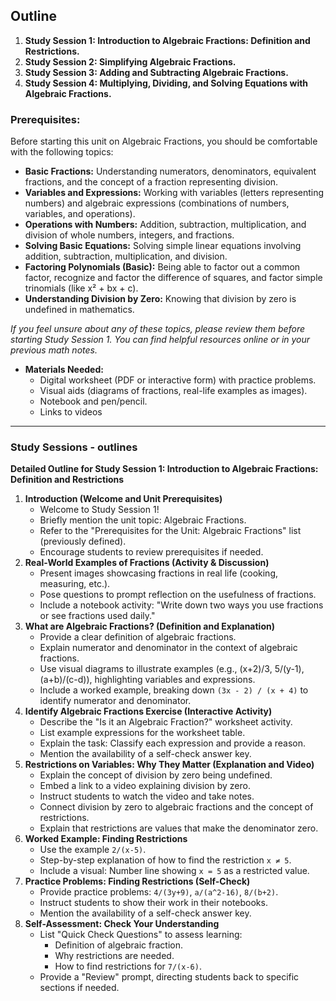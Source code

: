 ## Outline 

1.  **Study Session 1: Introduction to Algebraic Fractions: Definition and Restrictions.** 
2.  **Study Session 2: Simplifying Algebraic Fractions.**
3.  **Study Session 3: Adding and Subtracting Algebraic Fractions.** 
4.  **Study Session 4: Multiplying, Dividing, and Solving Equations with Algebraic Fractions.** 

### Prerequisites:

Before starting this unit on Algebraic Fractions, you should be comfortable with the following topics:

*   **Basic Fractions:** Understanding numerators, denominators, equivalent fractions, and the concept of a fraction representing division.
*   **Variables and Expressions:**  Working with variables (letters representing numbers) and algebraic expressions (combinations of numbers, variables, and operations).
*   **Operations with Numbers:**  Addition, subtraction, multiplication, and division of whole numbers, integers, and fractions.
*   **Solving Basic Equations:**  Solving simple linear equations involving addition, subtraction, multiplication, and division.
*   **Factoring Polynomials (Basic):**  Being able to factor out a common factor, recognize and factor the difference of squares, and factor simple trinomials (like x² + bx + c).
*   **Understanding Division by Zero:** Knowing that division by zero is undefined in mathematics.

*If you feel unsure about any of these topics, please review them before starting Study Session 1. You can find helpful resources online or in your previous math notes.*

*   **Materials Needed:**
    *   Digital worksheet (PDF or interactive form) with practice problems.
    *   Visual aids (diagrams of fractions, real-life examples as images).
    *   Notebook and pen/pencil.
    *   Links to videos

---
### Study Sessions - outlines 

**Detailed Outline for Study Session 1: Introduction to Algebraic Fractions: Definition and Restrictions**

1.  **Introduction (Welcome and Unit Prerequisites)**
    *   Welcome to Study Session 1!
    *   Briefly mention the unit topic: Algebraic Fractions.
    *   Refer to the "Prerequisites for the Unit: Algebraic Fractions" list (previously defined).
    *   Encourage students to review prerequisites if needed.
2.  **Real-World Examples of Fractions (Activity & Discussion)**
    *   Present images showcasing fractions in real life (cooking, measuring, etc.).
    *   Pose questions to prompt reflection on the usefulness of fractions.
    *   Include a notebook activity: "Write down two ways you use fractions or see fractions used daily."
3.  **What are Algebraic Fractions? (Definition and Explanation)**
    *   Provide a clear definition of algebraic fractions.
    *   Explain numerator and denominator in the context of algebraic fractions.
    *   Use visual diagrams to illustrate examples (e.g., (x+2)/3, 5/(y-1), (a+b)/(c-d)), highlighting variables and expressions.
    *   Include a worked example, breaking down `(3x - 2) / (x + 4)` to identify numerator and denominator.
4.  **Identify Algebraic Fractions Exercise (Interactive Activity)**
    *   Describe the "Is it an Algebraic Fraction?" worksheet activity.
    *   List example expressions for the worksheet table.
    *   Explain the task: Classify each expression and provide a reason.
    *   Mention the availability of a self-check answer key.
5.  **Restrictions on Variables: Why They Matter (Explanation and Video)**
    *   Explain the concept of division by zero being undefined.
    *   Embed a link to a video explaining division by zero.
    *   Instruct students to watch the video and take notes.
    *   Connect division by zero to algebraic fractions and the concept of restrictions.
    *   Explain that restrictions are values that make the denominator zero.
6.  **Worked Example: Finding Restrictions**
    *   Use the example `2/(x-5)`.
    *   Step-by-step explanation of how to find the restriction `x ≠ 5`.
    *   Include a visual: Number line showing `x = 5` as a restricted value.
7.  **Practice Problems: Finding Restrictions (Self-Check)**
    *   Provide practice problems: `4/(3y+9)`, `a/(a^2-16)`, `8/(b+2)`.
    *   Instruct students to show their work in their notebooks.
    *   Mention the availability of a self-check answer key.
8.  **Self-Assessment: Check Your Understanding**
    *   List "Quick Check Questions" to assess learning:
        *   Definition of algebraic fraction.
        *   Why restrictions are needed.
        *   How to find restrictions for `7/(x-6)`.
    *   Provide a "Review" prompt, directing students back to specific sections if needed.
